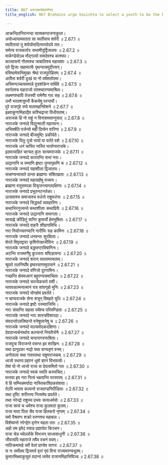 ```yaml
---
title: 067 अराजकदेशवर्णनम्
title_english: 067 Brahmins urge Vasishta to select a youth to be the king

---
```

<div class="audioEmbed"  caption="श्रीराम-हरिसीताराममूर्ति-घनपाठिभ्यां वचनम्" src="https://archive.org/download/Ramayana-recitation-Sriram-harisItArAmamUrti-Ghanapaati-v2/Kanda_2/Kanda_2_AYK-067-Arajaka_Desha_Varnanam.mp3"></div>

  
आक्रन्दितनिरानन्दा सास्रकण्ठजनाकुला।  
अयोध्यायामवतता सा व्यतीयाय शर्वरी ॥ 2.67.1 ॥   
व्यतीतायां तु शर्वर्यामादित्यस्योदये ततः।  
समेत्य राजकर्तारः सभामीयुर्द्विजातयः ॥ 2.67.2 ॥   
मार्कण्डेयोऽथ मौद्गल्यो वामदेवश्च काश्यपः।  
कात्यायनो गौतमश्च जाबालिश्च महायशाः ॥ 2.67.3 ॥   
एते द्विजाः सहामात्यैः पृथग्वाचमुदीरयन्।  
वसिष्ठमेवाभिमुखाः श्रेष्ठं राजपुरोहितम् ॥ 2.67.4 ॥   
अतीता शर्वरी दुःखं या नो वर्षशतोपमा।  
अस्मिन्पञ्चत्वमापन्ने पुत्रशोकेन पार्थिवे ॥ 2.67.5 ॥   
स्वर्गतश्च महाराजो रामश्चारण्यमाश्रितः।  
लक्ष्मणश्चापि तेजस्वी रामेणैव गतः सह ॥ 2.67.6 ॥   
उभौ भरतशत्रुघ्नौ कैकयेषु परन्तपौ।  
पुरे राजगृहे रम्ये मातामहनिवेशने ॥ 2.67.7 ॥   
इक्ष्वाकूणामिहाद्यैव कश्चिद्राजा विधीयताम्।  
अराजकं हि नो राष्ट्रं न विनाशमवाप्नुयात् ॥ 2.67.8 ॥   
नाराजके जनपदे विद्युन्माली महास्वनः।  
अभिवर्षति पर्जन्यो महीं दिव्येन वारिणा ॥ 2.67.9 ॥   
नाराजके जनपदे बीजमुष्टिः प्रकीर्यते।  
नाराजके पितुः पुत्रो भार्या वा वर्तते वशे ॥ 2.67.10 ॥   
नाराजके धनं चास्ति नास्ति भार्याप्यराजके।  
इदमत्याहितं चान्यत् कुतः सत्यमराजके ॥ 2.67.11 ॥   
नाराजके जनपदे कारयन्ति सभां नराः।  
उद्यानानि च रम्याणि हृष्टाः पुण्यगृहाणि च ॥ 2.67.12 ॥   
नाराजके जनपदे यज्ञशीला द्विजातयः।  
सत्त्राण्यन्वासते दान्ता ब्राह्मणाः संशितव्रताः ॥ 2.67.13 ॥   
नाराजके जनपदे महायज्ञेषु यज्वनः।  
ब्राह्मणा वसुसम्पन्ना विसृजन्त्याप्तदक्षिणाः ॥ 2.67.14 ॥   
नाराजके जनपदे प्रभूतनटनर्तकाः।  
उत्सवाश्च समाजाश्च वर्धन्ते राष्ट्रवर्धनाः ॥ 2.67.15 ॥   
नाराजके जनपदे सिद्धार्था व्यवहारिणः।  
कथाभिरनुज्यन्ते कथाशीलाः कथाप्रियैः ॥ 2.67.16 ॥   
नाराजके जनपदे उद्यानानि समागताः।  
सायाह्ने क्रीडितुं यान्ति कुमार्यो हेमभूषिताः ॥ 2.67.17 ॥   
नाराजके जनपदे वाहनैः शीघ्रगामिभिः।  
नरा निर्यान्त्यरण्यानि नारीभिः सह कामिनः ॥ 2.67.18 ॥   
नाराजके जनपदे धनवन्तः सुरक्षिताः।  
शेरते विवृतद्वाराः कृषिगोरक्षजीविनः ॥ 2.67.19 ॥   
नाराजके जनपदे बद्धघण्टाविषाणिनः।  
अटन्ति राजमार्गेषु कुञ्जराः षष्टिहायनाः ॥ 2.67.20 ॥   
नाराजके जनपदे शरान् सततमस्यताम्।  
श्रूयते तलनिर्घोष इष्वस्त्राणामुपासने ॥ 2.67.21 ॥   
नाराजके जनपदे वणिजो दूरगामिनः।  
गच्छन्ति क्षेममध्वानं बहुपण्यसमाचिताः ॥ 2.67.22 ॥   
नाराजके जनपदे चरत्येकचरो वशी।  
भावयन्नात्मनात्मानं यत्र सांयगृहो मुनिः ॥ 2.67.23 ॥   
नाराजके जनपदे योगक्षेमं प्रवर्तते।  
न चाप्यराजके सेना शत्रून् विषहते युधि ॥ 2.67.24 ॥   
नाराजके जनपदे हृष्टैः परमवाजिभिः।  
नराः संयान्ति सहसा रथैश्च परिमण्डिताः ॥ 2.67.25 ॥   
नाराजके जनपदे नराः शास्त्रविशारदाः।  
संवदन्तोऽवतिष्ठन्ते वनेषूपवनेषु च ॥ 2.67.26 ॥   
नाराजके जनपदे माल्यमोदकदक्षिणाः।  
देवताभ्यर्चनार्थाय कल्प्यन्ते नियतैर्जनैः ॥ 2.67.27 ॥   
नाराजके जनपदे चन्दनागरुरूषिताः।  
राजपुत्रा विराजन्ते वसन्त इव शाखिनः ॥ 2.67.28 ॥   
यथा ह्यनुदका नद्यो यथा वाप्यतृणं वनम्।  
अगोपाला यथा गावस्तथा राष्ट्रमराजकम् ॥ 2.67.29 ॥   
ध्वजो रथस्य प्रज्ञानं धूमो ज्ञानं विभावसोः।  
तेषां यो नो ध्वजो राजा स देवत्वमितो गतः ॥ 2.67.30 ॥   
नाराजके जनपदे स्वकं भवति कस्यचित्।  
मत्स्या इव नरा नित्यं भक्षयन्ति परस्परम् ॥ 2.67.31 ॥   
ये हि सम्भिन्नमर्यादा नास्तिकाश्छिन्नसंशयाः।  
तेऽपि भावाय कल्पन्ते राजदण्डनिपीडिताः ॥ 2.67.32 ॥   
यथा दृष्टिः शरीरस्य नित्यमेव प्रवर्तते।  
तथा नरेन्द्रो राष्ट्रस्य प्रभवः सत्यधर्मयोः ॥ 2.67.33 ॥   
राजा सत्यं च धर्मश्च राजा कुलवतां कुलम्।  
राजा माता पिता चैव राजा हितकरो नृणाम् ॥ 2.67.34 ॥   
यमो वैश्रवणः शक्रो वरुणश्च महाबलः।  
विशेष्यन्ते नरेन्द्रेण वृत्तेन महता ततः ॥ 2.67.35 ॥   
अहो तम इवेदं स्यान्न प्रज्ञायेत किञ्चन।  
राजा चेन्न भवेल्लोके विभजन् साध्वसाधुनी ॥ 2.67.36 ॥   
जीवत्यपि महाराजे तवैव वचनं वयम्।  
नातिक्रमामहे सर्वे वेलां प्राप्येव सागरः ॥ 2.67.37 ॥   
स नः समीक्ष्य द्विजवर्य वृत्तं नृपं विना राज्यमरण्यभूतम्।  
कुमारमिक्ष्वाकुसुतं वदान्यं त्वमेव राजानमिहाभिषिञ्च ॥ 2.67.38 ॥   